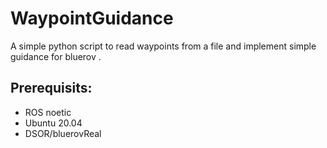 # WaypointGuidance
A simple python script to read waypoints from a file and implement simple guidance for bluerov . 

## Prerequisits:
- ROS noetic
- Ubuntu 20.04
- DSOR/bluerovReal
